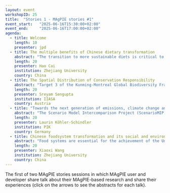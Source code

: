 ```yaml
---
layout: event
workshopID: 25
title:  "Stories 1 - MAgPIE stories #1"
event_start:   "2025-06-16T15:30:00+02:00"
event_end:     "2025-06-16T17:00:00+02:00"
agenda:
  - title: Welcome
    length: 10
    presenter: jpd 
  - title: The multiple benefits of Chinese dietary transformation
    abstract: "The transition to more sustainable diets is critical to achieve the Sustainable Development Goals and meet the Paris Agreement commitments. In China, this transition is particularly urgent due to the double burden of malnutrition and environmental degradation. In this study, we explored the potential of alternative diets in China to enhance public health, ensure food affordability and reduce adverse environmental impacts. We assessed these patterns through a multi-objective diet optimization model combined with MAgPIE-China, which captures key socio-economic and biophysical dynamics in China. The proposed healthy, affordable and low-environmental-impact diets substantially improve dietary quality and are projected to reduce food expenditures by 20–28% (US$128–186 capita−1 in power purchasing parities of 2005) by 2050. These diets also bring environmental benefits, including a 3–11% (4–13 Mha) expansion of non-forest natural vegetation area and modest biodiversity gains."
    length: 20
    presenter: Hao Cai
    institution: Zhejiang University 
    country: China 
  - title: The Spatial Distribution of Conservation Responsibility
    abstract: "Target 3 of the Kunming-Montreal Global Biodiversity Framework (GBF) aims to conserve 30% of global land, inland waters and seas by the year 2030. An important question is which areas we wish to protect. Here we present a plan to explore three scenarios which distribute the conservation responsibility -  geographically and politically - in three different ways. We use an algorithm from Jung et al., Nat Ecol Evol (2021), which minimizes the extinction risk for terrestrial vertebrates and plants. In the first scenario, called \"global\", we find the globally most critical 30% of land area. The second scenario, called \"national\", distributes the responsibility evenly across each country, while the third scenario, called \"biome\", instead chooses to distribute the conservation responsibility evenly across biogeographical realms of nature (tropical forest, grasslands, etc). This work demonstrates MAgPIE's powerful spatial data pre-processing capabilities and the Land Conservation module."
    length: 20
    presenter: Sreyam Sengupta
    institution: IIASA
    country: Austria
  - title: "Towards the next generation of emissions, climate change and climate impact projections: Overview and preliminary results of ScenarioMIP"
    abstract: "The Scenario Model Intercomparison Project (ScenarioMIP) for CMIP7 aims to deliver the next generation of emissions, land-use, climate change, and climate impact projections that are consistent across research communities. It proposes a limited set of scenarios spanning a wide and plausible range. Beginning with qualitative descriptions of alternative futures, integrated assessment models derive emission projections and land-use patterns based on a detailed representation of the energy and land system. These serve as input for Earth system models to simulate future climate change. By incorporating both climate-related and direct human forcers, consistent projections of climate impacts can be produced. This integrative role across research communities puts ScenarioMIP in a unique position to address policy-relevant research questions and provide crucial input for the IPCC AR7. We provide an overview of the ScenarioMIP process and present preliminary REMIND-MAgPIE results."
    length: 20
    presenter: Laurin Köhler-Schindler
    institution: PIK
    country: Germany
  - title: Chinese foodsystem transformation and its social and environmental impacts
    abstract: "Food systems are essential for the achievement of the United Nations Sustainable Development Goals in China. Here, using an integrated assessment modelling framework that considers country-specific pathways and covers 18 indicators, we find that most social and environmental targets for the Chinese food system under current trends are not aligned with the United Nations Agenda 2030. We further quantify the impacts of multiple measures, revealing potential trade-offs in pursuing strategies aimed at public health, environmental sustainability and livelihood improvement in isolation. Among the individual packages of measures, a shift towards healthy diets exhibits the lowest level of trade-offs, leading to improvements in nutrition, health, environment and livelihoods. In contrast, focusing efforts on climate change mitigation and ecological conservation, or promoting faster socioeconomic development alone, have trade-offs between social and environmental outcomes."
    length: 20
    presenter: Xiaoxi Wang
    institution: Zhejiang University
    country: China
---
```


The first of two MAgPIE stories sessions in which MAgPIE user and developer
share talk about their MAgPIE-based research and share their experiences (click
on the arrows to see the abstracts for each talk).
